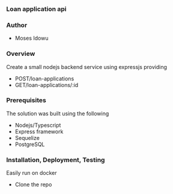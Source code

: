 ### Loan application api

### Author
- Moses Idowu

### Overview
Create a small nodejs backend service using expressjs providing
- POST/loan-applications
- GET/loan-applications/:id

### Prerequisites
The solution was built using the following
- Nodejs/Typescript
- Express framework
- Sequelize
- PostgreSQL

### Installation, Deployment, Testing
Easily run on docker
- Clone the repo

